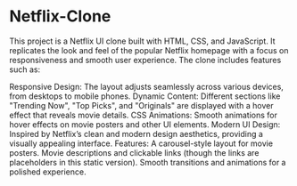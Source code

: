 # Netflix-Clone
This project is a Netflix UI clone built with HTML, CSS, and JavaScript. It replicates the look and feel of the popular Netflix homepage with a focus on responsiveness and smooth user experience. The clone includes features such as:

Responsive Design: The layout adjusts seamlessly across various devices, from desktops to mobile phones.
Dynamic Content: Different sections like "Trending Now", "Top Picks", and "Originals" are displayed with a hover effect that reveals movie details.
CSS Animations: Smooth animations for hover effects on movie posters and other UI elements.
Modern UI Design: Inspired by Netflix’s clean and modern design aesthetics, providing a visually appealing interface.
Features:
A carousel-style layout for movie posters.
Movie descriptions and clickable links (though the links are placeholders in this static version).
Smooth transitions and animations for a polished experience.

